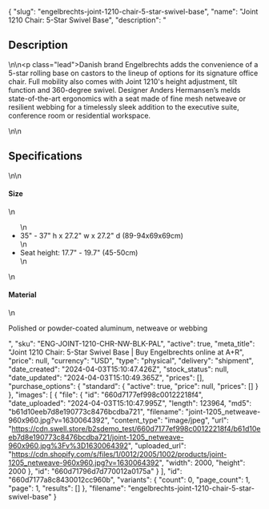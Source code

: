 {
  "slug": "engelbrechts-joint-1210-chair-5-star-swivel-base",
  "name": "Joint 1210 Chair: 5-Star Swivel Base",
  "description": "<h2>Description</h2>\n<!-- split -->\n<p class=\"lead\">Danish brand Engelbrechts adds the convenience of a 5-star rolling base on castors to the lineup of options for its signature office chair. Full mobility also comes with Joint 1210's height adjustment, tilt function and 360-degree swivel. Designer Anders Hermansen’s melds state-of-the-art ergonomics with a seat made of fine mesh netweave or resilient webbing for a timelessly sleek addition to the executive suite, conference room or residential workspace.<br></p>\n<!-- split -->\n<h2>Specifications</h2>\n<!-- split -->\n<h4>Size</h4>\n<ul>\n<li>35\" - 37\" h x 27.2\" w x 27.2\" d (89-94x69x69cm)</li>\n<li>Seat height: 17.7\" - 19.7\" (45-50cm)</li>\n</ul>\n<h4>Material</h4>\n<p>Polished or powder-coated aluminum, netweave or webbing</p>",
  "sku": "ENG-JOINT-1210-CHR-NW-BLK-PAL",
  "active": true,
  "meta_title": "Joint 1210 Chair: 5-Star Swivel Base | Buy Engelbrechts online at A+R",
  "price": null,
  "currency": "USD",
  "type": "physical",
  "delivery": "shipment",
  "date_created": "2024-04-03T15:10:47.426Z",
  "stock_status": null,
  "date_updated": "2024-04-03T15:10:49.365Z",
  "prices": [],
  "purchase_options": {
    "standard": {
      "active": true,
      "price": null,
      "prices": []
    }
  },
  "images": [
    {
      "file": {
        "id": "660d7177ef998c00122218f4",
        "date_uploaded": "2024-04-03T15:10:47.995Z",
        "length": 123964,
        "md5": "b61d10eeb7d8e190773c8476bcdba721",
        "filename": "joint-1205_netweave-960x960.jpg?v=1630064392",
        "content_type": "image/jpeg",
        "url": "https://cdn.swell.store/b2sdemo_test/660d7177ef998c00122218f4/b61d10eeb7d8e190773c8476bcdba721/joint-1205_netweave-960x960.jpg%3Fv%3D1630064392",
        "uploaded_url": "https://cdn.shopify.com/s/files/1/0012/2005/1002/products/joint-1205_netweave-960x960.jpg?v=1630064392",
        "width": 2000,
        "height": 2000
      },
      "id": "660d71796d7d770012a0175a"
    }
  ],
  "id": "660d7177a8c8430012cc960b",
  "variants": {
    "count": 0,
    "page_count": 1,
    "page": 1,
    "results": []
  },
  "filename": "engelbrechts-joint-1210-chair-5-star-swivel-base"
}